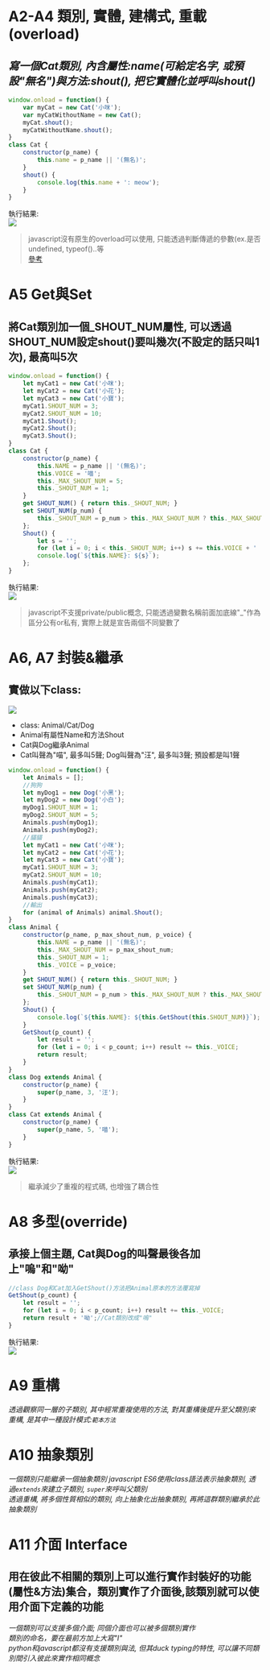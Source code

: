 # A2-A4 類別, 實體, 建構式, 重載(overload)
## *寫一個Cat類別, 內含屬性:name(可給定名字, 或預設"無名")與方法:shout(), 把它實體化並呼叫shout()*
```javascript
window.onload = function() {
    var myCat = new Cat('小咪');
    var myCatWithoutName = new Cat();
    myCat.shout();
    myCatWithoutName.shout();
}
class Cat {
    constructor(p_name) {
        this.name = p_name || '(無名)';
    }
    shout() {
        console.log(this.name + ': meow');
    }
}
```
執行結果:<br>
![](./pic/2021-06-13_161534.png)
> javascript沒有原生的overload可以使用, 只能透過判斷傳遞的參數(ex.是否undefined, typeof()..等<br>[參考](https://stackoverflow.com/questions/10855908/how-to-overload-functions-in-javascript)

# A5 Get與Set
## 將Cat類別加一個_SHOUT_NUM屬性, 可以透過SHOUT_NUM設定shout()要叫幾次(不設定的話只叫1次), 最高叫5次
```javascript
window.onload = function() {
    let myCat1 = new Cat('小咪');
    let myCat2 = new Cat('小花');
    let myCat3 = new Cat('小寶');
    myCat1.SHOUT_NUM = 3;
    myCat2.SHOUT_NUM = 10;
    myCat1.Shout();
    myCat2.Shout();
    myCat3.Shout();
}
class Cat {
    constructor(p_name) {
        this.NAME = p_name || '(無名)';
        this.VOICE = '喵';
        this._MAX_SHOUT_NUM = 5;
        this._SHOUT_NUM = 1;
    }
    get SHOUT_NUM() { return this._SHOUT_NUM; }
    set SHOUT_NUM(p_num) {
        this._SHOUT_NUM = p_num > this._MAX_SHOUT_NUM ? this._MAX_SHOUT_NUM : p_num;
    };
    Shout() {
        let s = '';
        for (let i = 0; i < this._SHOUT_NUM; i++) s += this.VOICE + ' ';
        console.log(`${this.NAME}: ${s}`);
    };
}
```
執行結果:<br>
![](./pic/2021-06-13_171905.png)
> javascript不支援private/public概念, 只能透過變數名稱前面加底線"_"作為區分公有or私有, 實際上就是宣告兩個不同變數了

# A6, A7 封裝&繼承
## 實做以下class:
![](pic/2021-06-13_174304.png)
- class: Animal/Cat/Dog
- Animal有屬性Name和方法Shout
- Cat與Dog繼承Animal
- Cat叫聲為"喵", 最多叫5聲; Dog叫聲為"汪", 最多叫3聲; 預設都是叫1聲
```javascript
window.onload = function() {
    let Animals = [];
    //狗狗
    let myDog1 = new Dog('小黑');
    let myDog2 = new Dog('小白');
    myDog1.SHOUT_NUM = 1;
    myDog2.SHOUT_NUM = 5;
    Animals.push(myDog1);
    Animals.push(myDog2);
    //貓貓
    let myCat1 = new Cat('小咪');
    let myCat2 = new Cat('小花');
    let myCat3 = new Cat('小寶');
    myCat1.SHOUT_NUM = 3;
    myCat2.SHOUT_NUM = 10;
    Animals.push(myCat1);
    Animals.push(myCat2);
    Animals.push(myCat3);
    //輸出
    for (animal of Animals) animal.Shout();
}
class Animal {
    constructor(p_name, p_max_shout_num, p_voice) {
        this.NAME = p_name || '(無名)';
        this._MAX_SHOUT_NUM = p_max_shout_num;
        this._SHOUT_NUM = 1;
        this._VOICE = p_voice;
    }
    get SHOUT_NUM() { return this._SHOUT_NUM; }
    set SHOUT_NUM(p_num) {
        this._SHOUT_NUM = p_num > this._MAX_SHOUT_NUM ? this._MAX_SHOUT_NUM : p_num;
    };
    Shout() {
        console.log(`${this.NAME}: ${this.GetShout(this.SHOUT_NUM)}`);
    }
    GetShout(p_count) {
        let result = '';
        for (let i = 0; i < p_count; i++) result += this._VOICE;
        return result;
    }
}
class Dog extends Animal {
    constructor(p_name) {
        super(p_name, 3, '汪');
    }
}
class Cat extends Animal {
    constructor(p_name) {
        super(p_name, 5, '喵');
    }
}
```
執行結果:<br>
![](pic/2021-06-13_182319.png)
> 繼承減少了重複的程式碼, 也增強了耦合性

# A8 多型(override)
## 承接上個主題, Cat與Dog的叫聲最後各加上"嗚"和"呦"
```javascript
//class Dog和Cat加入GetShout()方法把Animal原本的方法覆寫掉
GetShout(p_count) {
    let result = '';
    for (let i = 0; i < p_count; i++) result += this._VOICE;
    return result + '呦';//Cat類別改成"嗚"
}
```
執行結果:<br>
![](pic/2021-06-13_185702.png)

# A9 重構
*透過觀察同一層的子類別, 其中經常重複使用的方法, 對其重構後提升至父類別來重構, 是其中一種設計模式:`範本方法`*

# A10 抽象類別
*一個類別只能繼承一個抽象類別*
*javascript ES6使用class語法表示抽象類別, 透過`extends`來建立子類別, `super`來呼叫父類別*<br>
*透過重構, 將多個性質相似的類別, 向上抽象化出抽象類別, 再將這群類別繼承於此抽象類別*

# A11 介面 Interface
## 用在彼此不相關的類別上可以進行實作封裝好的功能(屬性&方法)集合，類別實作了介面後,該類別就可以使用介面下定義的功能
*一個類別可以支援多個介面; 同個介面也可以被多個類別實作*<br>
*類別的命名，要在最前方加上大寫"I"*<br>
*python和javascript都沒有支援類別與法, 但其duck typing的特性, 可以讓不同類別間引入彼此來實作相同概念*